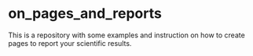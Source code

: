 # on_pages_and_reports
This is a repository with some examples and instruction on how to create pages to report your scientific results. 
